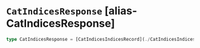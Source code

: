 # `CatIndicesResponse` [alias-CatIndicesResponse]
```typescript
type CatIndicesResponse = [CatIndicesIndicesRecord](./CatIndicesIndicesRecord.md)[];
```
